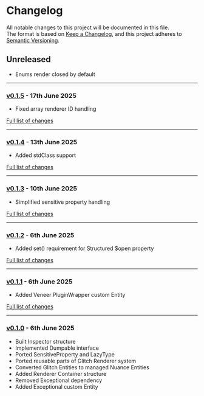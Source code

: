 # Changelog

All notable changes to this project will be documented in this file.<br>
The format is based on [Keep a Changelog](https://keepachangelog.com/en/1.0.0/),
and this project adheres to [Semantic Versioning](https://semver.org/spec/v2.0.0.html).

## Unreleased
- Enums render closed by default

---

### [v0.1.5](https://github.com/decodelabs/nuance/commits/v0.1.5) - 17th June 2025

- Fixed array renderer ID handling

[Full list of changes](https://github.com/decodelabs/nuance/compare/v0.1.4...v0.1.5)

---

### [v0.1.4](https://github.com/decodelabs/nuance/commits/v0.1.4) - 13th June 2025

- Added stdClass support

[Full list of changes](https://github.com/decodelabs/nuance/compare/v0.1.3...v0.1.4)

---

### [v0.1.3](https://github.com/decodelabs/nuance/commits/v0.1.3) - 10th June 2025

- Simplified sensitive property handling

[Full list of changes](https://github.com/decodelabs/nuance/compare/v0.1.2...v0.1.3)

---

### [v0.1.2](https://github.com/decodelabs/nuance/commits/v0.1.2) - 6th June 2025

- Added set() requirement for Structured $open property

[Full list of changes](https://github.com/decodelabs/nuance/compare/v0.1.1...v0.1.2)

---

### [v0.1.1](https://github.com/decodelabs/nuance/commits/v0.1.1) - 6th June 2025

- Added Veneer PluginWrapper custom Entity

[Full list of changes](https://github.com/decodelabs/nuance/compare/v0.1.0...v0.1.1)

---

### [v0.1.0](https://github.com/decodelabs/nuance/commits/v0.1.0) - 6th June 2025

- Built Inspector structure
- Implemented Dumpable interface
- Ported SensitiveProperty and LazyType
- Ported reusable parts of Glitch Renderer system
- Converted Glitch Entities to managed Nuance Entities
- Added Renderer Container structure
- Removed Exceptional dependency
- Added Exceptional custom Entity
